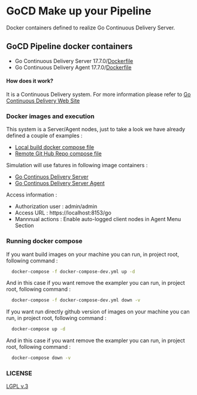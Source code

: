 # GoCD Make up your Pipeline

Docker containers defined to realize Go Continuous Delivery Server.

## GoCD Pipeline docker containers

* Go Continuous Delivery Server 17.7.0/[Dockerfile](https://github.com/hellgate75/gocd-pipeline/go-cd-server/Dockerfile)
* Go Continuous Delivery Agent 17.7.0/[Dockerfile](https://github.com/hellgate75/gocd-pipeline/go-cd-agent/Dockerfile)

#### How does it work?

It is a Continuous Delivery system. For more information please refer to [Go Continuous Delivery Web Site](https://www.gocd.org/)

### Docker images and execution

This system is a Server/Agent nodes, just to take a look we have already defined a couple of examples :

* [Local build docker compose file](https://github.com/hellgate75/gocd-pipeline/docker-compose-dev.yml)
* [Remote Git Hub Repo compose file](https://github.com/hellgate75/gocd-pipeline/docker-compose-dev.yml)


Simulation will use fatures in following image containers :

* [Go Continuos Delivery Server](https://github.com/hellgate75/gocd-pipeline/go-cd-server)
* [Go Continuos Delivery Server Agent](https://github.com/hellgate75/gocd-pipeline/go-cd-agent)

Access information :
* Authorization user : admin/admin
* Access URL : https://localhost:8153/go
* Mannnual actions : Enable auto-logged client nodes in Agent Menu Section


### Running docker compose

If you want build images on your machine you can run, in project root, following command :

```bash
  docker-compose -f docker-compose-dev.yml up -d
```

And in this case if you want remove the exampler you can run, in project root, following command :

```bash
  docker-compose -f docker-compose-dev.yml down -v
```


If you want run directly github version of images on your machine you can run, in project root, following command :

```bash
  docker-compose up -d
```

And in this case if you want remove the exampler you can run, in project root, following command :

```bash
  docker-compose down -v
```


### LICENSE

[LGPL v.3](/LICENSE)
